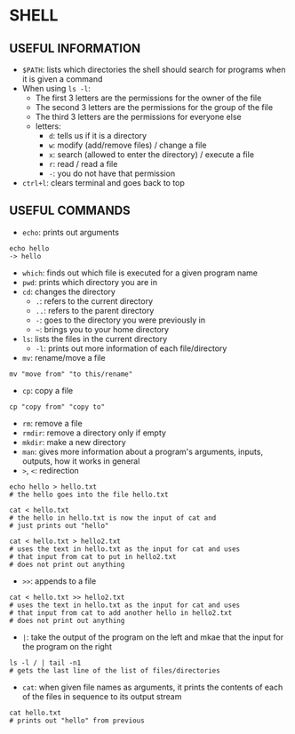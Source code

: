 # SHELL

## USEFUL INFORMATION
- `$PATH`: lists which directories the shell should search for programs when it is given a command
- When using `ls -l`:
    - The first 3 letters are the permissions for the owner of the file
    - The second 3 letters are the permissions for the group of the file
    - The third 3 letters are the permissions for everyone else
    - letters:
        - `d`: tells us if it is a directory
        - `w`: modify (add/remove files) / change a file
        - `x`: search (allowed to enter the directory) / execute a file
        - `r`: read / read a file
        - `-`: you do not have that permission
- `ctrl+l`: clears terminal and goes back to top

## USEFUL COMMANDS

- `echo`: prints out arguments
```
echo hello
-> hello
```
- `which`: finds out which file is executed for a given program name
- `pwd`: prints which directory you are in
- `cd`: changes the directory
    - `.`: refers to the current directory
    - `..`: refers to the parent directory
    - `-`: goes to the directory you were previously in
    - `~`: brings you to your home directory
- `ls`: lists the files in the current directory
    - `-l`: prints out more information of each file/directory
- `mv`: rename/move a file
```
mv "move from" "to this/rename"
```
- `cp`: copy a file
```
cp "copy from" "copy to"
```
- `rm`: remove a file
- `rmdir`: remove a directory only if empty
- `mkdir`: make a new directory
- `man`: gives more information about a program's arguments, inputs, outputs, how it works in general
- `>`, `<`: redirection
```
echo hello > hello.txt
# the hello goes into the file hello.txt

cat < hello.txt
# the hello in hello.txt is now the input of cat and
# just prints out "hello"

cat < hello.txt > hello2.txt
# uses the text in hello.txt as the input for cat and uses
# that input from cat to put in hello2.txt
# does not print out anything
```
- `>>`: appends to a file
```
cat < hello.txt >> hello2.txt
# uses the text in hello.txt as the input for cat and uses
# that input from cat to add another hello in hello2.txt
# does not print out anything
```
- `|`: take the output of the program on the left and mkae that the input for the program on the right
```
ls -l / | tail -n1
# gets the last line of the list of files/directories
```
- `cat`: when given file names as arguments, it prints the contents of each of the files in sequence to its output stream
```
cat hello.txt
# prints out "hello" from previous



